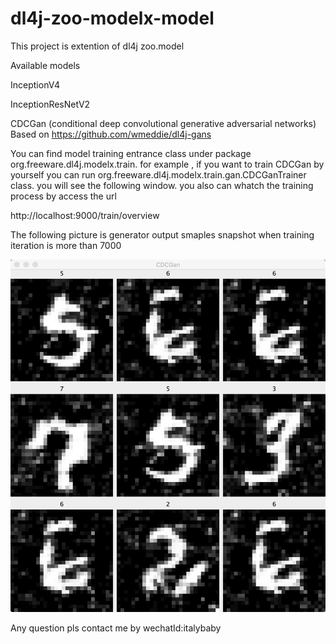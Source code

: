 # dl4j-zoo-modelx-model

This project is extention of dl4j zoo.model 


Available models

InceptionV4

InceptionResNetV2

CDCGan (conditional deep convolutional generative adversarial networks)  Based on https://github.com/wmeddie/dl4j-gans


You can find model training entrance class under package org.freeware.dl4j.modelx.train. for example , if you want to train CDCGan by yourself you can run org.freeware.dl4j.modelx.train.gan.CDCGanTrainer class. you will see the following window. you also can whatch the training process by access the url

http://localhost:9000/train/overview



The following picture is generator output smaples snapshot when training iteration is more than 7000 

![image](https://github.com/bewithme/dl4j-zoo-modelx-model/blob/master/snapshot/1619078093540.jpg)


Any question pls contact me by wechatId:italybaby



